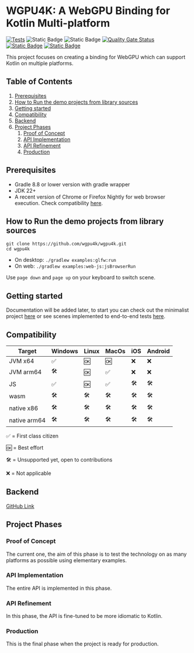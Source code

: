 # WGPU4K: A WebGPU Binding for Kotlin Multi-platform
[![Tests](https://github.com/wgpu4k/wgpu4k/actions/workflows/test.yml/badge.svg?branch=main)](https://github.com/wgpu4k/wgpu4k/actions/workflows/test.yml)
![Static Badge](https://img.shields.io/badge/Status-Alpha-red?style=plastic)
![Static Badge](https://img.shields.io/badge/Latest%20version-preview_1-red?style=plastic)
[![Quality Gate Status](https://sonarcloud.io/api/project_badges/measure?project=io.ygdrasil%3Awgpu4k&metric=alert_status)](https://sonarcloud.io/summary/new_code?id=io.ygdrasil%3Awgpu4k)
[![Static Badge](https://img.shields.io/badge/Licence-MIT-blue?style=plastic)](https%3A%2F%2Fen.wikipedia.org%2Fwiki%2FMIT_License)
[![Static Badge](https://img.shields.io/badge/Discord-wgpu4k-purple?style=plastic)](https://discord.gg/ZdNb4ZXQ)

This project focuses on creating a binding for WebGPU which can support Kotlin on multiple platforms.

## Table of Contents

1. [Prerequisites](#prerequisites)
2. [How to Run the demo projects from library sources](#how-to-run-the-project)
3. [Getting started](#getting-started)
4. [Compatibility](#compatibility)
5. [Backend](#backend)
6. [Project Phases](#project-phases)
   1. [Proof of Concept](#proof-of-concept)
   2. [API Implementation](#api-implementation)
   3. [API Refinement](#api-refinement)
   4. [Production](#production)

## Prerequisites

- Gradle 8.8 or lower version with gradle wrapper
- JDK 22+
- A recent version of Chrome or Firefox Nightly for web browser execution. Check compatibility [here][chart].

## How to Run the demo projects from library sources

```
git clone https://github.com/wgpu4k/wgpu4k.git
cd wgpu4k
```
- On desktop: `./gradlew examples:glfw:run`
- On web: `./gradlew examples:web-js:jsBrowserRun`

Use `page down` and `page up` on your keyboard to switch scene.

## Getting started

Documentation will be added later, to start you can check out the minimalist project [here][hello-cube] or see scenes implemented to end-to-end tests [here][scenes].

## Compatibility

| Target       | Windows | Linux | MacOs | iOS | Android |
|--------------|---------|-------|-------|----|---------|
| JVM x64      | ✅       | 🆗    | 🆗    | ❌  | ❌      |
| JVM arm64    | 🛠️     | 🆗    | ✅     | ❌   | ❌       |
| JS           | ✅       | 🆗    | ✅     | 🛠️ | 🛠️     |
| wasm         | 🛠️     | 🛠️   | 🛠️   | 🛠️ | 🛠️     |
| native x86   | 🛠️     | 🛠️   | 🛠️   | 🛠️ | 🛠️     |
| native arm64 | 🛠️     | 🛠️   | 🛠️   | 🛠️ | 🛠️     |


✅ = First class citizen

🆗 = Best effort

🛠️ = Unsupported yet, open to contributions

❌ = Not applicable 

## Backend

[GitHub Link][link]

## Project Phases

### Proof of Concept

The current one, the aim of this phase is to test the technology on as many platforms as possible using elementary examples.

### API Implementation

The entire API is implemented in this phase.

### API Refinement

In this phase, the API is fine-tuned to be more idiomatic to Kotlin.

### Production

This is the final phase when the project is ready for production.

<!-- Reference Links -->

[chart]: https://caniuse.com/webgpu
[link]: https://github.com/gfx-rs/wgpu
[hello-cube]: https://github.com/wgpu4k/hello-cube
[scenes]: https://github.com/wgpu4k/wgpu4k/tree/main/examples/common/src/commonMain/kotlin/io.ygdrasil.wgpu.examples/scenes/basic